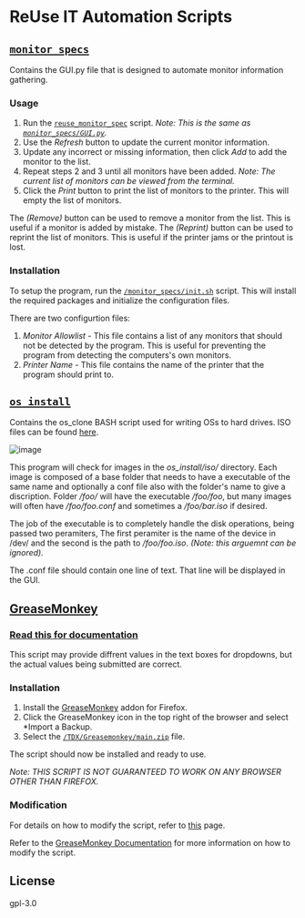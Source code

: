 # ReUse IT Automation Scripts

## [```monitor_specs```](./monitor_specs)
Contains the GUI.py file that is designed to automate monitor information gathering.

### Usage
1. Run the [```reuse_monitor_spec```](./reuse_monitor_spec) script. *Note: This is the same as [```monitor_specs/GUI.py```](./monitor_specs/GUI.py).*
2. Use the *Refresh* button to update the current monitor information. 
3. Update any incorrect or missing information, then click *Add* to add the monitor to the list.
4. Repeat steps 2 and 3 until all monitors have been added. *Note: The current list of monitors can be viewed from the terminal.*
5. Click the *Print* button to print the list of monitors to the printer. This will empty the list of monitors.

The *(Remove)* button can be used to remove a monitor from the list. This is useful if a monitor is added by mistake.
The *(Reprint)* button can be used to reprint the list of monitors. This is useful if the printer jams or the printout is lost.

### Installation
To setup the program, run the [```/monitor_specs/init.sh```](./monitor_specs/init.sh) script. This will install the required packages and initialize the configuration files. 

There are two configurtion files:
1. *Monitor Allowlist* - This file contains a list of any monitors that should not be detected by the program. This is useful for preventing the program from detecting the computers's own monitors. 
2. *Printer Name* - This file contains the name of the printer that the program should print to. 

## [```os_install```](./os_install)
Contains the os_clone BASH script used for writing OSs to hard drives.
ISO files can be found [here](https://drive.google.com/drive/folders/18ejyXTB1vsjlzQfxChp4izIAkGgJYXoE?usp=sharing).

![image](https://user-images.githubusercontent.com/43316251/162587454-0e244102-0a49-49b6-9daf-89cb994373fc.png)

This program will check for images in the _os_install/iso/_ directory. Each image is composed of a base folder that needs to have a executable of the same name and optionally a conf file also with the folder's name to give a discription. Folder _/foo/_ will have the executable _/foo/foo_, but many images will often have _/foo/foo.conf_ and sometimes a _/foo/bar.iso_ if desired. 

The job of the executable is to completely handle the disk operations, being passed two peramiters, The first peramiter is the name of the device in /dev/ and the second is the path to _/foo/foo.iso_. _(Note: this arguemnt can be ignored)._

The .conf file should contain one line of text. That line will be displayed in the GUI.



## [GreaseMonkey](./TDX/)
### [**Read this for documentation**](./TDX/)

This script may provide diffrent values in the text boxes for dropdowns, but the actual values being submitted are correct.

### Installation
1. Install the [GreaseMonkey](https://addons.mozilla.org/en-US/firefox/addon/greasemonkey/) addon for Firefox.
2. Click the GreaseMonkey icon in the top right of the browser and select *Import a Backup.
3. Select the [```/TDX/Greasemonkey/main.zip```](./TDX/Greasemonkey/main.zip) file.

The script should now be installed and ready to use.

*Note: THIS SCRIPT IS NOT GUARANTEED TO WORK ON ANY BROWSER OTHER THAN FIREFOX.*

### Modification
For details on how to modify the script, refer to [this](./TDX/) page.

Refer to the [GreaseMonkey Documentation](https://wiki.greasespot.net/Greasemonkey_Manual:API) for more information on how to modify the script.

## License
gpl-3.0

